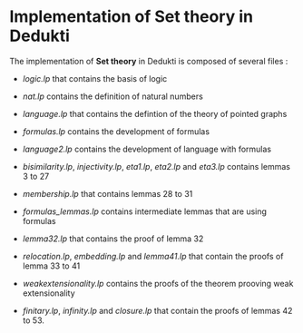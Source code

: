 # Implementation of Set theory in Dedukti

The implementation of __Set theory__ in Dedukti is composed of several files :

- *logic.lp* that contains the basis of logic

 - *nat.lp* contains the definition of natural numbers

- *language.lp* that contains the defintion of the theory of pointed graphs

- *formulas.lp* contains the development of formulas

- *language2.lp* contains the development of language with formulas

- *bisimilarity.lp*, *injectivity.lp*, *eta1.lp*, *eta2.lp* and *eta3.lp* contains lemmas 3 to 27

- *membership.lp* that contains lemmas 28 to 31

- *formulas_lemmas.lp* contains intermediate lemmas that are using formulas

- *lemma32.lp* that contains the proof of lemma 32

- *relocation.lp*, *embedding.lp* and *lemma41.lp* that contain the proofs of lemma 33 to 41

- *weakextensionality.lp* contains the proofs of the theorem prooving weak extensionality

- *finitary.lp*, *infinity.lp* and *closure.lp* that contain the proofs of lemmas 42 to 53.
